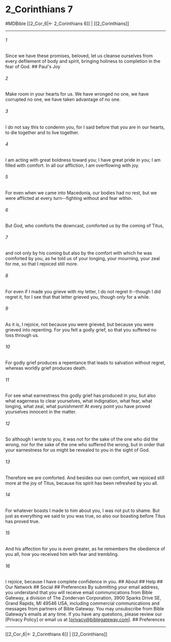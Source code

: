 # 2_Corinthians 7
#MDBible
[[2_Cor_6|← 2_Corinthians 6]] | [[2_Corinthians]]

***






###### 1 


Since we have these promises, beloved, let us cleanse ourselves from every defilement of body and spirit, bringing holiness to completion in the fear of God. ## Paul's Joy 





###### 2 


Make room in your hearts for us. We have wronged no one, we have corrupted no one, we have taken advantage of no one. 





###### 3 


I do not say this to condemn you, for I said before that you are in our hearts, to die together and to live together. 





###### 4 


I am acting with great boldness toward you; I have great pride in you; I am filled with comfort. In all our affliction, I am overflowing with joy. 





###### 5 


For even when we came into Macedonia, our bodies had no rest, but we were afflicted at every turn--fighting without and fear within. 





###### 6 


But God, who comforts the downcast, comforted us by the coming of Titus, 





###### 7 


and not only by his coming but also by the comfort with which he was comforted by you, as he told us of your longing, your mourning, your zeal for me, so that I rejoiced still more. 





###### 8 


For even if I made you grieve with my letter, I do not regret it--though I did regret it, for I see that that letter grieved you, though only for a while. 





###### 9 


As it is, I rejoice, not because you were grieved, but because you were grieved into repenting. For you felt a godly grief, so that you suffered no loss through us. 





###### 10 


For godly grief produces a repentance that leads to salvation without regret, whereas worldly grief produces death. 





###### 11 


For see what earnestness this godly grief has produced in you, but also what eagerness to clear yourselves, what indignation, what fear, what longing, what zeal, what punishment! At every point you have proved yourselves innocent in the matter. 





###### 12 


So although I wrote to you, it was not for the sake of the one who did the wrong, nor for the sake of the one who suffered the wrong, but in order that your earnestness for us might be revealed to you in the sight of God. 





###### 13 


Therefore we are comforted. And besides our own comfort, we rejoiced still more at the joy of Titus, because his spirit has been refreshed by you all. 





###### 14 


For whatever boasts I made to him about you, I was not put to shame. But just as everything we said to you was true, so also our boasting before Titus has proved true. 





###### 15 


And his affection for you is even greater, as he remembers the obedience of you all, how you received him with fear and trembling. 





###### 16 


I rejoice, because I have complete confidence in you. ## About ## Help ## Our Network ## Social ## Preferences By submitting your email address, you understand that you will receive email communications from Bible Gateway, a division of The Zondervan Corporation, 3900 Sparks Drive SE, Grand Rapids, MI 49546 USA, including commercial communications and messages from partners of Bible Gateway. You may unsubscribe from Bible Gateway&rsquo;s emails at any time. If you have any questions, please review our [Privacy Policy] or email us at [privacy@biblegateway.com]. ## Preferences

***

[[2_Cor_6|← 2_Corinthians 6]] | [[2_Corinthians]]
